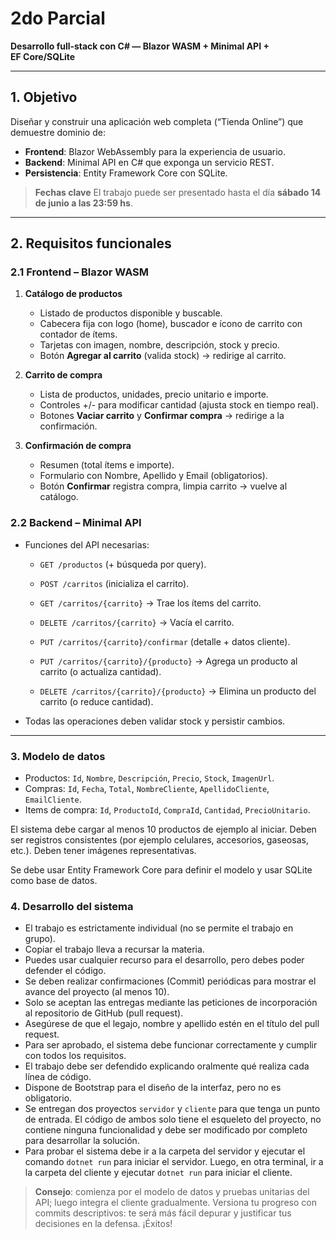 # 2do Parcial
**Desarrollo full‑stack con C# — Blazor WASM + Minimal API + EF Core/SQLite**

---

## 1. Objetivo

Diseñar y construir una aplicación web completa (“Tienda Online”) que demuestre dominio de:

* **Frontend**: Blazor WebAssembly para la experiencia de usuario.  
* **Backend**:  Minimal API en C# que exponga un servicio REST.  
* **Persistencia**: Entity Framework Core con SQLite.  

> **Fechas clave**
> El trabajo puede ser presentado hasta el día **sábado 14 de junio a las 23:59 hs**. 

---

## 2. Requisitos funcionales

### 2.1 Frontend – Blazor WASM

1. **Catálogo de productos**  
   * Listado de productos disponible y buscable.  
   * Cabecera fija con logo (home), buscador e ícono de carrito con contador de ítems.  
   * Tarjetas con imagen, nombre, descripción, stock y precio.  
   * Botón **Agregar al carrito** (valida stock) → redirige al carrito.  

2. **Carrito de compra**  
   * Lista de productos, unidades, precio unitario e importe.  
   * Controles +/- para modificar cantidad (ajusta stock en tiempo real).  
   * Botones **Vaciar carrito** y **Confirmar compra** → redirige a la confirmación.  

3. **Confirmación de compra**  
   * Resumen (total ítems e importe).  
   * Formulario con Nombre, Apellido y Email (obligatorios).  
   * Botón **Confirmar** registra compra, limpia carrito → vuelve al catálogo.  

### 2.2 Backend – Minimal API

* Funciones del API necesarias:  
  * `GET /productos` (+ búsqueda por query).  

  * `POST /carritos` (inicializa el carrito).
  * `GET /carritos/{carrito}` → Trae los ítems del carrito.  
  * `DELETE /carritos/{carrito}` → Vacía el carrito.
  * `PUT /carritos/{carrito}/confirmar` (detalle + datos cliente).  

  * `PUT /carritos/{carrito}/{producto}` → Agrega un producto al carrito (o actualiza cantidad).  
  * `DELETE /carritos/{carrito}/{producto}` → Elimina un producto del carrito (o reduce cantidad).

* Todas las operaciones deben validar stock y persistir cambios.  

---

### 3. Modelo de datos
  * Productos: `Id`, `Nombre`, `Descripción`, `Precio`, `Stock`, `ImagenUrl`.
  * Compras: `Id`, `Fecha`, `Total`, `NombreCliente`, `ApellidoCliente`, `EmailCliente`.
  * Items de compra: `Id`, `ProductoId`, `CompraId`, `Cantidad`, `PrecioUnitario`.

  El sistema debe cargar al menos 10 productos de ejemplo al iniciar.
  Deben ser registros consistentes (por ejemplo celulares, accesorios, gaseosas, etc.).
  Deben tener imágenes representativas.

  Se debe usar Entity Framework Core para definir el modelo y usar SQLite como base de datos.

### 4. Desarrollo del sistema
* El trabajo es estrictamente individual (no se permite el trabajo en grupo).
* Copiar el trabajo lleva a recursar la materia.
* Puedes usar cualquier recurso para el desarrollo, pero debes poder defender el código.
* Se deben realizar confirmaciones (Commit) periódicas para mostrar el avance del proyecto (al menos 10).
* Solo se aceptan las entregas mediante las peticiones de incorporación al repositorio de GitHub (pull request).
* Asegúrese de que el legajo, nombre y apellido estén en el título del pull request.
* Para ser aprobado, el sistema debe funcionar correctamente y cumplir con todos los requisitos.
* El trabajo debe ser defendido explicando oralmente qué realiza cada línea de código.
* Dispone de Bootstrap para el diseño de la interfaz, pero no es obligatorio. 
* Se entregan dos proyectos `servidor` y `cliente` para que tenga un punto de entrada. El código de ambos solo tiene el esqueleto del proyecto, no contiene ninguna funcionalidad y debe ser modificado por completo para desarrollar la solución. 
* Para probar el sistema debe ir a la carpeta del servidor y ejecutar el comando `dotnet run` para iniciar el servidor. Luego, en otra terminal, ir a la carpeta del cliente y ejecutar `dotnet run` para iniciar el cliente.


> **Consejo**: comienza por el modelo de datos y pruebas unitarias del API; luego integra el cliente gradualmente. Versiona tu progreso con commits descriptivos: te será más fácil depurar y justificar tus decisiones en la defensa. ¡Éxitos!
